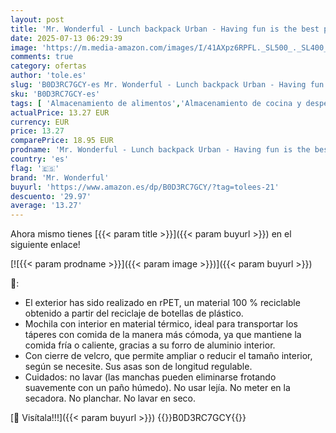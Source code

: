 ```yaml
---
layout: post
title: 'Mr. Wonderful - Lunch backpack Urban - Having fun is the best plan - Mochila Porta Alimentos Térmica - Ajustable en el interior - Bolsa Térmica Portátil - Relizada en rPET'
date: 2025-07-13 06:29:39
image: 'https://m.media-amazon.com/images/I/41AXpz6RPFL._SL500_._SL400_.jpg'
comments: true
category: ofertas
author: 'tole.es'
slug: 'B0D3RC7GCY-es Mr. Wonderful - Lunch backpack Urban - Having fun is the...'
sku: 'B0D3RC7GCY-es'
tags: [ 'Almacenamiento de alimentos','Almacenamiento de cocina y despensa','Bolsas térmicas','Hogar y cocina','Porta alimentos','backpack','mochila','mr. wonderful','🇪🇸', ]
actualPrice: 13.27 EUR
currency: EUR
price: 13.27
comparePrice: 18.95 EUR
prodname: 'Mr. Wonderful - Lunch backpack Urban - Having fun is the best plan - Mochila Porta Alimentos Térmica - Ajustable en el interior - Bolsa Térmica Portátil - Relizada en rPET'
country: 'es'
flag: '🇪🇸'
brand: 'Mr. Wonderful'
buyurl: 'https://www.amazon.es/dp/B0D3RC7GCY/?tag=tolees-21'
descuento: '29.97'
average: '13.27'
---
```


Ahora mismo tienes [{{< param title >}}]({{< param buyurl >}}) en el siguiente enlace!

[![{{< param prodname >}}]({{< param image >}})]({{< param buyurl >}})

🔎:

- El exterior has sido realizado en rPET, un material 100 % reciclable obtenido a partir del reciclaje de botellas de plástico.
- Mochila con interior en material térmico, ideal para transportar los táperes con comida de la manera más cómoda, ya que mantiene la comida fría o caliente, gracias a su forro de aluminio interior.
- Con cierre de velcro, que permite ampliar o reducir el tamaño interior, según se necesite. Sus asas son de longitud regulable.
- Cuidados: no lavar (las manchas pueden eliminarse frotando suavemente con un paño húmedo). No usar lejía. No meter en la secadora. No planchar. No lavar en seco.

[🛒 Visítala!!!]({{< param buyurl >}})
{{<world>}}B0D3RC7GCY{{</world>}}
